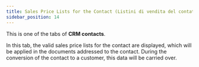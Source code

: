 ```yaml
---
title: Sales Price Lists for the Contact (Listini di vendita del contatto)
sidebar_position: 14
---
```


This is one of the tabs of **CRM contacts**.

In this tab, the valid sales price lists for the contact are displayed, which will be applied in the documents addressed to the contact. During the conversion of the contact to a customer, this data will be carried over.